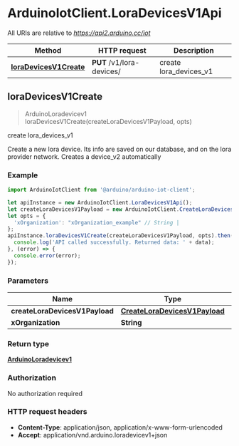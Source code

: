 # ArduinoIotClient.LoraDevicesV1Api

All URIs are relative to *https://api2.arduino.cc/iot*

Method | HTTP request | Description
------------- | ------------- | -------------
[**loraDevicesV1Create**](LoraDevicesV1Api.md#loraDevicesV1Create) | **PUT** /v1/lora-devices/ | create lora_devices_v1



## loraDevicesV1Create

> ArduinoLoradevicev1 loraDevicesV1Create(createLoraDevicesV1Payload, opts)

create lora_devices_v1

Create a new lora device. Its info are saved on our database, and on the lora provider network. Creates a device_v2 automatically

### Example

```javascript
import ArduinoIotClient from '@arduino/arduino-iot-client';

let apiInstance = new ArduinoIotClient.LoraDevicesV1Api();
let createLoraDevicesV1Payload = new ArduinoIotClient.CreateLoraDevicesV1Payload(); // CreateLoraDevicesV1Payload | 
let opts = {
  'xOrganization': "xOrganization_example" // String | 
};
apiInstance.loraDevicesV1Create(createLoraDevicesV1Payload, opts).then((data) => {
  console.log('API called successfully. Returned data: ' + data);
}, (error) => {
  console.error(error);
});

```

### Parameters


Name | Type | Description  | Notes
------------- | ------------- | ------------- | -------------
 **createLoraDevicesV1Payload** | [**CreateLoraDevicesV1Payload**](CreateLoraDevicesV1Payload.md)|  | 
 **xOrganization** | **String**|  | [optional] 

### Return type

[**ArduinoLoradevicev1**](ArduinoLoradevicev1.md)

### Authorization

No authorization required

### HTTP request headers

- **Content-Type**: application/json, application/x-www-form-urlencoded
- **Accept**: application/vnd.arduino.loradevicev1+json

